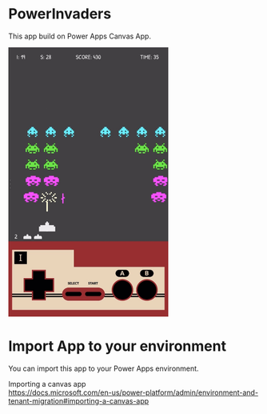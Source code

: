 # PowerInvaders
This app build on Power Apps Canvas App.

<img src='https://github.com/hrfmjp/PowerInvaders/blob/master/cap.jpg' width='320'/>

# Import App to your environment
You can import this app to your Power Apps environment.

Importing a canvas app<br/>
https://docs.microsoft.com/en-us/power-platform/admin/environment-and-tenant-migration#importing-a-canvas-app
